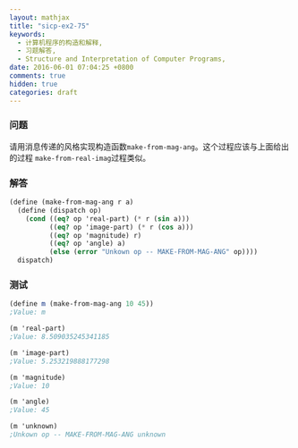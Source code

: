 ```yaml
---
layout: mathjax
title: "sicp-ex2-75"
keywords:
  - 计算机程序的构造和解释,
  - 习题解答,
  - Structure and Interpretation of Computer Programs,
date: 2016-06-01 07:04:25 +0800
comments: true
hidden: true
categories: draft
---
```


### 问题

请用消息传递的风格实现构造函数`make-from-mag-ang`。这个过程应该与上面给出的过程
`make-from-real-imag`过程类似。

### 解答

``` scheme
(define (make-from-mag-ang r a)
  (define (dispatch op)
    (cond ((eq? op 'real-part) (* r (sin a)))
          ((eq? op 'image-part) (* r (cos a)))
          ((eq? op 'magnitude) r)
          ((eq? op 'angle) a)
          (else (error "Unkown op -- MAKE-FROM-MAG-ANG" op))))
  dispatch)
```

### 测试

``` scheme
(define m (make-from-mag-ang 10 45))
;Value: m

(m 'real-part)
;Value: 8.509035245341185

(m 'image-part)
;Value: 5.253219888177298

(m 'magnitude)
;Value: 10

(m 'angle)
;Value: 45

(m 'unknown)
;Unkown op -- MAKE-FROM-MAG-ANG unknown
```
